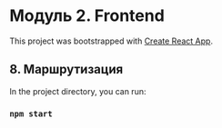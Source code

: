 # Модуль 2. Frontend

This project was bootstrapped with [Create React App](https://github.com/facebook/create-react-app).

## 8. Маршрутизация

In the project directory, you can run:

### `npm start`
